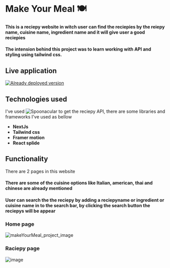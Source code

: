 # Make Your Meal 🍽️
#### This is a reciepy website in witch user can find the reciepies by the reiepy name, cuisine name, ingredient name and it will give user a good reciepies
#### The intension behind this project was to learn working with API and styling using tailwind css.

## Live application
[![Already deployed version](https://vercel.com/button)](https://make-your-meal.vercel.app/)

## Technologies used

I've used ![Spoonacular](https://spoonacular.com/food-api) to get the reciepy API, there are some libraries and frameworks I've used as bellow 

- **NextJs**
- **Tailwind css**
- **Framer motion**
- **React splide**

## Functionality

There are 2 pages in this website 
#### There are some of the cuisine options like Italian, american, thai and chinese are already mentioned
#### User can search the the reciepy by adding a reciepyname or ingredient or cuisine name in to the search bar, by clicking the search button the reciepys will be appear

### Home page
![makeYourMeal_project_image](https://user-images.githubusercontent.com/75326769/215412198-3ab963db-d9b1-4685-8ab4-2f418ce1d47f.png)

### Raciepy page
![image](https://user-images.githubusercontent.com/75326769/215431233-58f81f35-89be-40ad-84ab-0230fa2b6ec6.png)



